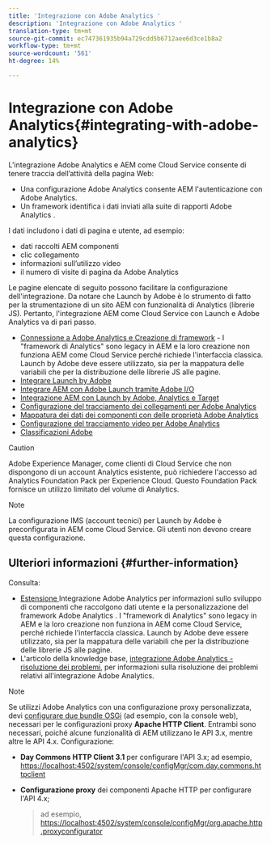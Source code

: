 ```yaml
---
title: 'Integrazione con Adobe Analytics '
description: 'Integrazione con Adobe Analytics '
translation-type: tm+mt
source-git-commit: ec747361935b94a729cdd5b6712aee6d3ce1b8a2
workflow-type: tm+mt
source-wordcount: '561'
ht-degree: 14%

---
```



# Integrazione con Adobe Analytics{#integrating-with-adobe-analytics}

L’integrazione  Adobe Analytics e AEM come Cloud Service consente di tenere traccia dell’attività della pagina Web:

* Una configurazione Adobe Analytics  consente AEM l&#39;autenticazione con  Adobe Analytics.
* Un framework identifica i dati inviati alla suite di rapporti Adobe Analytics .

I dati includono i dati di pagina e utente, ad esempio:

* dati raccolti AEM componenti
* clic collegamento
* informazioni sull’utilizzo video
* il numero di visite di pagina da  Adobe Analytics

Le pagine elencate di seguito possono facilitare la configurazione dell&#39;integrazione. Da notare che Launch by Adobe è lo strumento di fatto per la strumentazione di un sito AEM con funzionalità di Analytics (librerie JS). Pertanto, l&#39;integrazione AEM come Cloud Service con Launch e  Adobe Analytics va di pari passo.

* [Connessione a  Adobe Analytics e Creazione di framework](https://docs.adobe.com/content/help/en/experience-manager-65/administering/integration/adobeanalytics-connect.html)  - I &quot;framework di Analytics&quot; sono legacy in AEM e la loro creazione non funziona AEM come Cloud Service perché richiede l&#39;interfaccia classica. Launch by Adobe deve essere utilizzato, sia per la mappatura delle variabili che per la distribuzione delle librerie JS alle pagine.
* [Integrare Launch by Adobe](https://docs.adobe.com/content/help/en/experience-manager-learn/sites/integrations/adobe-launch-integration-tutorial-understand.html)
* [Integrare AEM con  Adobe Launch tramite  Adobe I/O](https://helpx.adobe.com/experience-manager/using/aem_launch_adobeio_integration.html)
* [Integrazione AEM con Launch by Adobe, Analytics e Target](https://helpx.adobe.com/experience-manager/kt/integration/using/aem-launch-integration-tutorial-understand.html)
* [Configurazione del tracciamento dei collegamenti per  Adobe Analytics](https://docs.adobe.com/content/help/en/experience-manager-65/administering/integration/adobeanalytics-link.html)
* [Mappatura dei dati dei componenti con  delle proprietà Adobe Analytics](https://docs.adobe.com/content/help/en/experience-manager-65/administering/integration/adobeanalytics-mapping.html)
* [Configurazione del tracciamento video per  Adobe Analytics](https://docs.adobe.com/content/help/en/experience-manager-65/administering/integration/adobeanalytics-video.html)
* [Classificazioni  Adobe](https://docs.adobe.com/content/help/en/experience-manager-65/administering/integration/adobeanalytics-classifications.html)

>[!CAUTION]
>
>Adobe Experience Manager, come clienti di Cloud Service che non dispongono di un account Analytics esistente, può richiedere l&#39;accesso ad Analytics Foundation Pack per  Experience Cloud.  Questo Foundation Pack fornisce un utilizzo limitato del volume di Analytics.

>[!NOTE]
>
>La configurazione IMS (account tecnici) per Launch by Adobe è preconfigurata in AEM come Cloud Service. Gli utenti non devono creare questa configurazione.

## Ulteriori informazioni {#further-information}

Consulta:

* [Estensione  ](https://docs.adobe.com/content/help/en/experience-manager-65/developing/extending-aem/extending-analytics/extending-analytics.html) Integrazione Adobe Analytics per informazioni sullo sviluppo di componenti che raccolgono dati utente e la personalizzazione del framework Adobe Analytics . I &quot;framework di Analytics&quot; sono legacy in AEM e la loro creazione non funziona in AEM come Cloud Service, perché richiede l&#39;interfaccia classica. Launch by Adobe deve essere utilizzato, sia per la mappatura delle variabili che per la distribuzione delle librerie JS alle pagine.
* L&#39;articolo della knowledge base, [ integrazione Adobe Analytics - risoluzione dei problemi](https://helpx.adobe.com/experience-manager/kb/sitecatalystintegrationtroubleshooting.html), per informazioni sulla risoluzione dei problemi relativi all&#39;integrazione  Adobe Analytics.

>[!NOTE]
>
>Se utilizzi Adobe Analytics con una configurazione proxy personalizzata, devi [configurare due bundle OSGi](https://docs.adobe.com/content/help/en/experience-manager-65/deploying/configuring/configuring-osgi.html) (ad esempio, con la console web), necessari per le configurazioni proxy **Apache HTTP Client**. Entrambi sono necessari, poiché alcune funzionalità di AEM utilizzano le API 3.x, mentre altre le API 4.x. Configurazione:
>
>* **Day Commons HTTP Client 3.1** per configurare l&#39;API 3.x;
   >  ad esempio, [https://localhost:4502/system/console/configMgr/com.day.commons.httpclient](https://localhost:4502/system/console/configMgr/com.day.commons.httpclient)
   >
   >
* **Configurazione proxy** dei componenti Apache HTTP per configurare l&#39;API 4.x;
   >  ad esempio, [https://localhost:4502/system/console/configMgr/org.apache.http.proxyconfigurator](https://localhost:4502/system/console/configMgr/org.apache.http.proxyconfigurator)

>


